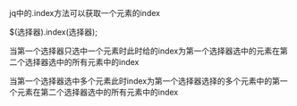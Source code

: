 
jq中的.index方法可以获取一个元素的index

$(选择器).index(选择器);

当第一个选择器只选中一个元素时此时给的index为第一个选择器选中的元素在第二个选择器选中的所有元素中的index

当第一个选择器选中多个元素此时index为第一个选择器选择的多个元素中的第一个元素在第二个选择器选中的所有元素中的index
